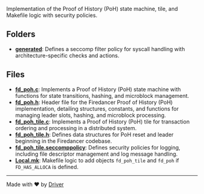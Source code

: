 <!--------------------------------------------------------------------------------->
<!-- IMPORTANT: This file is auto-generated by Driver (https://driver.ai). -------->
<!-- Manual edits may be overwritten on future commits. --------------------------->
<!--------------------------------------------------------------------------------->

Implementation of the Proof of History (PoH) state machine, tile, and Makefile logic with security policies.

## Folders
- **[generated](generated/README.md)**: Defines a seccomp filter policy for syscall handling with architecture-specific checks and actions.

## Files
- **[fd_poh.c](fd_poh.c.md)**: Implements a Proof of History (PoH) state machine with functions for state transitions, hashing, and microblock management.
- **[fd_poh.h](fd_poh.h.md)**: Header file for the Firedancer Proof of History (PoH) implementation, detailing structures, constants, and functions for managing leader slots, hashing, and microblock processing.
- **[fd_poh_tile.c](fd_poh_tile.c.md)**: Implements a Proof of History (PoH) tile for transaction ordering and processing in a distributed system.
- **[fd_poh_tile.h](fd_poh_tile.h.md)**: Defines data structures for PoH reset and leader beginning in the Firedancer codebase.
- **[fd_poh_tile.seccomppolicy](fd_poh_tile.seccomppolicy.md)**: Defines security policies for logging, including file descriptor management and log message handling.
- **[Local.mk](Local.mk.md)**: Makefile logic to add objects `fd_poh_tile` and `fd_poh` if `FD_HAS_ALLOCA` is defined.

---
Made with ❤️ by [Driver](https://www.driver.ai/)